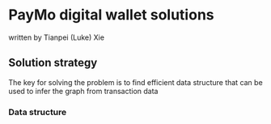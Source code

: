 # PayMo digital wallet solutions
   written by Tianpei (Luke) Xie

## Solution strategy
The key for solving the problem is to find efficient data structure that can be used to infer the graph from transaction data 

### Data structure


